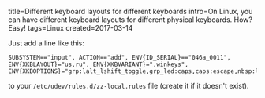title=Different keyboard layouts for different keyboards
intro=On Linux, you can have different keyboard layouts for different physical keyboards. How? Easy!
tags=Linux
created=2017-03-14

Just add a line like this:

	SUBSYSTEM=="input", ACTION=="add", ENV{ID_SERIAL}=="046a_0011", ENV{XKBLAYOUT}="us,ru", ENV{XKBVARIANT}=",winkeys", ENV{XKBOPTIONS}="grp:lalt_lshift_toggle,grp_led:caps,caps:escape,nbsp:level2,terminate:ctrl_alt_bksp"

to your `/etc/udev/rules.d/zz-local.rules` file (create it if it doesn't exist).

